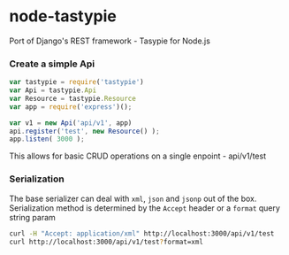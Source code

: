 node-tastypie
=============

Port of Django's REST framework - Tasypie for Node.js


### Create a simple Api

```js
var tastypie = require('tastypie')
var Api = tastypie.Api
var Resource = tastypie.Resource
var app = require('express')();

var v1 = new Api('api/v1', app)
api.register('test', new Resource() );
app.listen( 3000 );
```

This allows for basic CRUD operations on a single enpoint - api/v1/test

### Serialization
The base serializer can deal with `xml`, `json` and `jsonp` out of the box. Serialization method is determined by the `Accept` header or a `format` query string param

```sh
curl -H "Accept: application/xml" http://localhost:3000/api/v1/test
curl http://localhost:3000/api/v1/test?format=xml
```